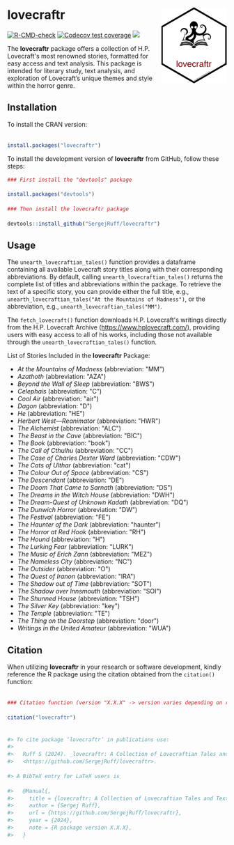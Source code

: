 # lovecraftr <img src="tools/logo.png" align="right"/>


[![R-CMD-check](https://github.com/SergejRuff/lovecraftr/actions/workflows/R-CMD-check.yaml/badge.svg)](https://github.com/SergejRuff/lovecraftr/actions/workflows/R-CMD-check.yaml)
[![Codecov test coverage](https://codecov.io/gh/SergejRuff/lovecraftr/graph/badge.svg)](https://app.codecov.io/gh/SergejRuff/lovecraftr)
[![](https://cranlogs.r-pkg.org/badges/grand-total/lovecraftr)](https://cran.r-project.org/package=lovecraftr)


The **lovecraftr** package offers a collection of H.P. Lovecraft's most renowned stories,
formatted for easy access and text analysis. This package is intended for literary study,
text analysis, and exploration of Lovecraft’s unique themes and style within the horror genre.


## Installation

To install the CRAN version:

``` r

install.packages("lovecraftr")

```

To install the development version of **lovecraftr** from GitHub, follow these steps:

``` r
### First install the "devtools" package

install.packages("devtools")

### Then install the lovecraftr package

devtools::install_github("SergejRuff/lovecraftr")


```

## Usage

The `unearth_lovecraftian_tales()` function provides a dataframe containing all available Lovecraft story titles along with their corresponding abbreviations. 
By default, calling `unearth_lovecraftian_tales()` returns the complete list of titles and abbreviations within the package. 
To retrieve the text of a specific story, you can provide either the full title, e.g., `unearth_lovecraftian_tales("At the Mountains of Madness")`, or the abbreviation, e.g., `unearth_lovecraftian_tales("MM")`.

The `fetch_lovecraft()` function downloads H.P. Lovecraft's writings directly from the H.P. Lovecraft Archive (https://www.hplovecraft.com/), providing users with easy access to all of his works, including those not available through the `unearth_lovecraftian_tales()` function.

List of Stories Included in the **lovecraftr** Package:

- *At the Mountains of Madness* (abbreviation: "MM")
- *Azathoth* (abbreviation: "AZA")
- *Beyond the Wall of Sleep* (abbreviation: "BWS")
- *Celephais* (abbreviation: "C")
- *Cool Air* (abbreviation: "air")
- *Dagon* (abbreviation: "D")
- *He* (abbreviation: "HE")
- *Herbert West—Reanimator* (abbreviation: "HWR")
- *The Alchemist* (abbreviation: "ALC")
- *The Beast in the Cave* (abbreviation: "BIC")
- *The Book* (abbreviation: "book")
- *The Call of Cthulhu* (abbreviation: "CC")
- *The Case of Charles Dexter Ward* (abbreviation: "CDW")
- *The Cats of Ulthar* (abbreviation: "cat")
- *The Colour Out of Space* (abbreviation: "CS")
- *The Descendant* (abbreviation: "DE")
- *The Doom That Came to Sarnath* (abbreviation: "DS")
- *The Dreams in the Witch House* (abbreviation: "DWH")
- *The Dream-Quest of Unknown Kadath* (abbreviation: "DQ")
- *The Dunwich Horror* (abbreviation: "DW")
- *The Festival* (abbreviation: "FE")
- *The Haunter of the Dark* (abbreviation: "haunter")
- *The Horror at Red Hook* (abbreviation: "RH")
- *The Hound* (abbreviation: "H")
- *The Lurking Fear* (abbreviation: "LURK")
- *The Music of Erich Zann* (abbreviation: "MEZ")
- *The Nameless City* (abbreviation: "NC")
- *The Outsider* (abbreviation: "O")
- *The Quest of Iranon* (abbreviation: "IRA")
- *The Shadow out of Time* (abbreviation: "SOT")
- *The Shadow over Innsmouth* (abbreviation: "SOI")
- *The Shunned House* (abbreviation: "TSH")
- *The Silver Key* (abbreviation: "key")
- *The Temple* (abbreviation: "TE")
- *The Thing on the Doorstep* (abbreviation: "door")
- *Writings in the United Amateur* (abbreviation: "WUA")


## Citation

When utilizing **lovecraftr** in your research or software development, kindly reference the R package using the citation obtained from the `citation()` function:


``` r

### Citation function (version "X.X.X" -> version varies depending on release)

citation("lovecraftr")


#> To cite package ‘lovecraftr’ in publications use:
#> 
#>   Ruff S (2024). _lovecraftr: A Collection of Lovecraftian Tales and Texts_. R package version X.X.X,
#>   <https://github.com/SergejRuff/lovecraftr>.

#> A BibTeX entry for LaTeX users is

#>   @Manual{,
#>     title = {lovecraftr: A Collection of Lovecraftian Tales and Texts},
#>     author = {Sergej Ruff},
#>     url = {https://github.com/SergejRuff/lovecraftr},
#>     year = {2024},
#>     note = {R package version X.X.X},
#>   }

```
